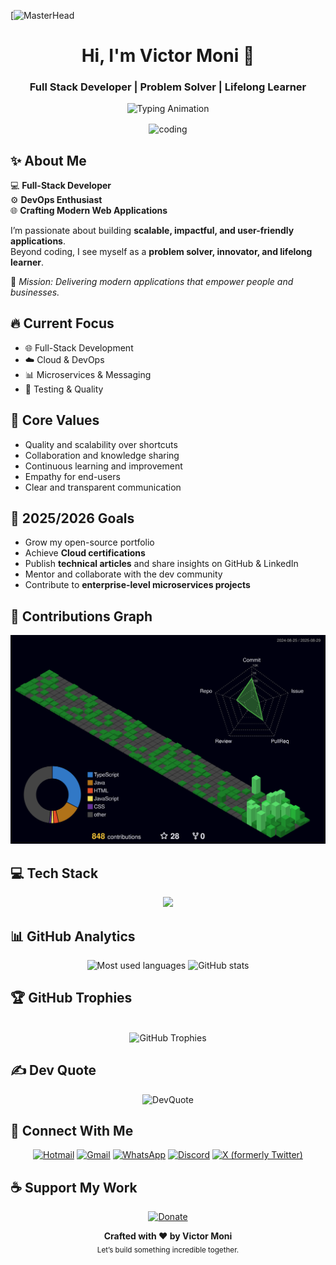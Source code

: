 [![MasterHead](https://github.com/Unik69420/Unik69420/blob/main/mario%20banner%20for%20github%20profile%20readme.gif?raw=true)

<h1 align="center">Hi, I'm Victor Moni 👋</h2>
<h3 align="center">Full Stack Developer | Problem Solver | Lifelong Learner</h3>

<div align="center">
  <img src="https://readme-typing-svg.demolab.com?font=Fira+Code&weight=500&size=24&pause=1000&color=FFFFFF&center=true&vCenter=true&width=500&lines=Empowering+people+through+code.;Building+amazing+things+%F0%9F%9A%80;Crafting+impactful+solutions." alt="Typing Animation" />
</div>

<div align=center>
  
<img align="center" 
     alt="coding" 
     width="300" 
     src="https://i.pinimg.com/originals/e8/f4/53/e8f453469a3ec97ecd354df465d73913.gif">
     
</div>

## ✨ About Me  

💻 **Full-Stack Developer** <br/>
⚙️ **DevOps Enthusiast** <br/>
🌐 **Crafting Modern Web Applications** 

I’m passionate about building **scalable, impactful, and user-friendly applications**.  
Beyond coding, I see myself as a **problem solver, innovator, and lifelong learner**.  

🚀 *Mission: Delivering modern applications that empower people and businesses.*  

## 🔥 Current Focus  

- 🌐 Full-Stack Development
- ☁️ Cloud & DevOps 
- 📊 Microservices & Messaging
- 🧪 Testing & Quality

## 🌟 Core Values  

- Quality and scalability over shortcuts  
- Collaboration and knowledge sharing  
- Continuous learning and improvement  
- Empathy for end-users  
- Clear and transparent communication   

## 🎯 2025/2026 Goals  

-  Grow my open-source portfolio
-  Achieve **Cloud certifications**  
-  Publish **technical articles** and share insights on GitHub & LinkedIn  
-  Mentor and collaborate with the dev community  
-  Contribute to **enterprise-level microservices projects**  

## 🌱 Contributions Graph

![Status](./profile-3d-contrib/profile-night-green.svg)

## 💻 Tech Stack

  <div align="center" >
      <img src="https://skillicons.dev/icons?i=git,vscode,javascript,typescript,html,css,react,next,angular,tailwind,sass,bootstrap,materialui,vite,spring,docker,kubernetes,github,githubactions,figma,postman,linux,heroku,vercel,mysql,postgres,mongodb,kafka,jenkins,idea" />
    <br />
  </div>

## 📊 GitHub Analytics

<div align="center">

  <img src="https://github-readme-stats.vercel.app/api/top-langs/?username=victormoni&layout=compact&hide_border=true&theme=dark&bg_color=90,0d111700,fff&card_width=400&cache_seconds=600" alt="Most used languages" />
  <img src="https://github-readme-stats.vercel.app/api?username=victormoni&show_icons=true&theme=dark&count_private=true&bg_color=90,0d111700,fff&hide_border=true&cache_seconds=600" width="400" alt="GitHub stats" />
  
</div>

## 🏆 GitHub Trophies

<br/>

<div align="center">
    <picture>
      <source
        media="(max-width: 600px)"
        srcset="https://github-trophies.vercel.app/?username=victormoni&theme=onedark&no-frame=true&row=2&column=4&margin-w=10&margin-h=10"
      />
      <img
        alt="GitHub Trophies"
        src="https://github-trophies.vercel.app/?username=victormoni&theme=onedark&no-frame=true&row=1&column=8&margin-w=10&margin-h=10"
      />
    </picture>
</div>

## ✍️ Dev Quote

<div align="center">
  <picture>
    <source
      media="(max-width: 600px)"
      srcset="https://quotes-github-readme.vercel.app/api?type=vertical&theme=dark&heigth=400"
    />
    <img
      alt="DevQuote"
      src="https://quotes-github-readme.vercel.app/api?type=horizontal&theme=dark&height=auto"
    />
  </picture>
</div>

## 📱 Connect With Me

<div align="center">
  
[![Hotmail](https://img.shields.io/badge/Hotmail-0078D4?style=for-the-badge&logo=microsoftoutlook&logoColor=white)](mailto:victor-moni@hotmail.com)
[![Gmail](https://img.shields.io/badge/Gmail-D14836?style=for-the-badge&logo=gmail&logoColor=white)](mailto:vabmoni@gmail.com)
[![WhatsApp](https://img.shields.io/badge/WhatsApp-25D366?style=for-the-badge&logo=whatsapp&logoColor=white)](https://wa.me/5511943936479)
[![Discord](https://img.shields.io/badge/Discord-5865F2?style=for-the-badge&logo=discord&logoColor=white)](https://discordapp.com/users/victormoni)
[![X (formerly Twitter)](https://img.shields.io/badge/X-000000?style=for-the-badge&logo=x&logoColor=white)](https://x.com/vabmoni)


</div>

## ☕ Support My Work

<div align="center">
  
[![Donate](https://img.shields.io/badge/Donate-PayPal-0070BA?logo=paypal&logoColor=white&style=for-the-badge)](https://www.paypal.com/donate/?hosted_button_id=QJJB8GFA7QGYW)

</div>

<div align="center">
  <b>Crafted with ❤️ by Victor Moni</b><br/>
  <sub>Let’s build something incredible together.</sub>
</div>
